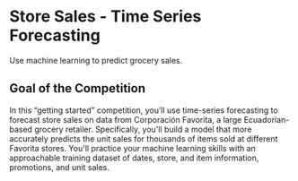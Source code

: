 # Store Sales - Time Series Forecasting

Use machine learning to predict grocery sales.

## Goal of the Competition

In this “getting started” competition, you’ll use time-series forecasting to forecast store sales on data from Corporación Favorita, a large Ecuadorian-based grocery retailer. 
Specifically, you'll build a model that more accurately predicts the unit sales for thousands of items sold at different Favorita stores. 
You'll practice your machine learning skills with an approachable training dataset of dates, store, and item information, promotions, and unit sales.
